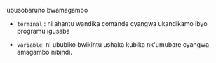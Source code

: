 ubusobaruno bwamagambo

- `terminal` : ni ahantu wandika comande cyangwa ukandikamo ibyo programu igusaba

- `variable`: ni ububiko bwikintu ushaka kubika nk'umubare cyangwa amagambo nibindi.